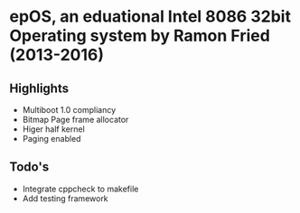 # epOS, an eduational Intel 8086 32bit Operating system by Ramon Fried (2013-2016)

## Highlights

* Multiboot 1.0 compliancy
* Bitmap Page frame allocator
* Higer half kernel
* Paging enabled

## Todo's

* Integrate cppcheck to makefile
* Add testing framework




